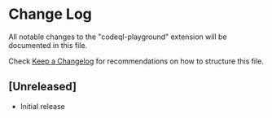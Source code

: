 # Change Log

All notable changes to the "codeql-playground" extension will be documented in this file.

Check [Keep a Changelog](http://keepachangelog.com/) for recommendations on how to structure this file.

## [Unreleased]

- Initial release
